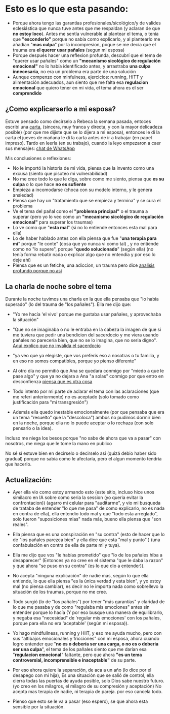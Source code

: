 # Esto es lo que esta pasando:

- Porque ahora tengo las garantías profesionales/sicológico/y de valides eclesiástica que nunca tuve antes que me respaldan (y aclaran de que **no estoy loco**). Antes me sentía vulnerable al plantear el tema, o tenía que **"esconderlo"** porque no sabía como explicarlo, y al plantearlo me añadian "**mas culpa**" por la incompresion, poque se me decía que el trauma era **el querer usar pañales** (segun mi esposa)
- Porque después hacer una reflexion profunda, descubrí que el tema de "querer usar pañales" como un **"mecanismo sicológico de regulación emocional"** no lo había identificado antes, y arrastraba **una culpa innecesaria**, no era un problema era parte de una solución 
- Aunque compenzo con minfulness, ejercicios: running, HITT y alimentación adecuados, aun siento que me falta esa **regulacion emocional** que quiero tener en mi vida, el tema ahora es el ser **comprendido**

## ¿Como explicarserlo a mi esposa?

 Estuve pensado como decirselo a Rebeca la semana pasada, entoces escribi una [carta](carta.md), (sincera, muy franca y directa, y con la mayor delicadeza posible) (por que me dijiste que se lo dijera a mi esposa), entonces le di la carta el jueves de mañana le di la carta antes de ir a trabajar (en papel impreso). Tardo en leerla (en su trabajo), cuando la leyo empezaron a caer sus mensajes: [chat de WhatsApp](chat.md)
 
 Mis conclusiones o reflexiones:
- No le importó la historia de mi vida, piensa que la invento como una excusa (siento que pisoteo mi vulnerabilidad)
- No me cree todo lo que le diga, sobre como me siento, piensa que **es su culpa** o lo que hace **no es sufiente**
- Empieza a incomodarse (choca con su modelo interno, y le genera ansiedad)
- Piensa que hay un "tratamiento que se empieza y termina" y se cura el problema
- Ve el tema del pañal como el **"problema principal"** o el trauma a superar (pero yo lo veo como un **"mecanismo sicológico de regulación emocional"** para superar los traumas)
- Lo ve como que "**esta mal**" (si no lo entiende entonces esta mal para ella)
- Lo de haber hablado antes con ella piensa que fue "**una terapia para mi**" porque "le conte" (cosa que yo nunca vi como tal) , y no entiende como no "lo supere", porque "**quedo solucionado**" (según ella) (no tenía forma rebatir nada o explicar algo que no entendía y por eso lo deje ahí)
- Piensa que es un fetiche, una adiccion, un trauma pero dice [analisis profundo porque no así](analisis_psicologico_profundo.md)

## La charla de noche sobre el tema

 Durante la noche tuvimos una charla en la que ella pensaba que "lo habia superado" (lo del trauma de "los pañales"). Ella me dijo que: 


- "Yo me hacía 'el vivo' porque me gustaba usar pañales, y aprovechaba la situación"
- "Que no se imaginaba o no le entraba en la cabeza la imagen de que si me tuviera que pedir una bendicion del sacerdocio y me viera usando pañales no parecería bien, que no se lo imagina, que no seria digno".\
[Aqui explico que no invalida el sacerdocio](Sacerdocio_y_Salud_Mental.md)
- "ya veo que ya elegiste, que vos preferís eso a nosotras o tu familia, y en eso no somos compatibles, porque yo pienso diferente"
- Al otro día no permitió que Ana se quedara conmigo por "miedo a que le pase algo" y que ya no dejara a Ana "a solas" conmigo por que entro en desconfienza [piensa que es otra cosa](Lo_Que_No_Es.md)
- Todo intento por mi parte de aclarar el tema con las aclaraciones (que me referi anteriormente) no es aceptado (solo tomado como justificación para "mi transgresión")  

- Además ella quedo inestable emocionalmente (por que pensaba que era un tema "resuelto" que la "descoloca") ambos no pudimos dormir bien en la noche, porque ella no lo puede aceptar o lo rechaza (con solo pensarlo o la idea). 
 
 Incluso me niega los besos porque "no sabe de ahora que va a pasar" con nosotros, me niega que le tome la mano en publico
 
 No sé sí estuve bien en decirselo o decirselo así (quizá debio haber sido gradual) porque no sabía como le afectaría, pero el algun momento tendría que hacerlo. 

## Actualización:

  - Ayer ella vio como estoy armando esto (este sitio, incluso hice unos similacro en IA sobre como seria la session (yo queria evitar la confrontacion)) (agarro mi celular para "auditarme", y vio mi busqueda de trataba de entender "lo que me pasa" de como explicarlo, no es nada en contra de ella), ella entendio todo mal y que "todo esta arreglado", solo fueron "suposiciones mias" nada más, bueno ella piensa que "son reales".
 - Ella piensa que es una conspiración en "su contra" (esto de hacer que lo de "los pañales parezca bien" y ella dice que esta "mal y punto" ) (una confabulación en contra de ella de parte mi y tuya). 
 - Ella me dijo que vos "le habías prometido" que "lo de los pañales hiba a desaparecer" (Entonces ya no cree en el sistema "que le daba la razon" y que ahora "se puso en su contra" (es lo que dio a entender)). 
 - No acepta "ninguna explicación" de nadie más, según lo que ella entiende, lo que ella piensa "es la única verdad y esta bien", y yo estoy mal (no piensa cambiar), es decir no le importa nada como sobrellevo la situación de los traumas, porque no me cree. 

-  Todo surgió (lo de "los pañales") por tener "más garantías" y claridad de lo que me pasaba y de como "regulaba mis emociones" antes sin entender porque lo hacía (Y por eso busque una manera de equilibrarlo, y negaba esa "necesidad" de 'regular mis emociones' con los pañales, porque para ella no era 'aceptable' (según mi esposa)). 
- Yo hago mindfullness, running y HIIT, y eso me ayuda mucho, pero con sus "altibajos emocionales y fricciones" con mi esposa, ahora cuando logro entender que "**no es o debería ser una carga, o no es o deberia ser una culpa**", el tema de los pañales siento que me darían esa "**regulacion emocional**" faltante, pero que ahora **"es un tema controversial, incomprensible e inaceptable"** de su parte.
- Por eso ahora quiere la separación, de aca a un año (lo dice por el desapego con mi hija), Es una situación que se salió de control, ella cierra todas las puertas de ayuda posible, solo Dios sabe nuestro futuro. (yo creo en los milagros, el milagro de su compresión y aceptación) 
 No acepta mas terapia de nadie, ni terapia de pareja. por eso cancela todo.
- Pienso que esto se le va a pasar (eso espero), se que ahora esta sensible por la situación.